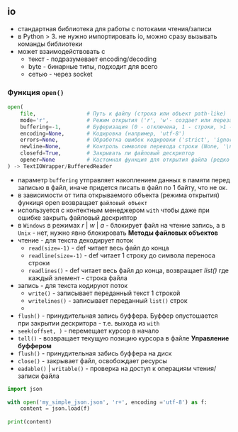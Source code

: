 ## io
* стандартная библиотека для работы с потоками чтения/записи
* в Python > 3. не нужно импортировать io, можно сразу вызывать команды библиотеки
* может взаимодействовать с
	* текст - подразумевает encoding/decoding
	* byte - бинарные типы, подходит для всего 
	* сетью - через socket 
### Функция `open()`
```python
open(
    file,                # Путь к файлу (строка или объект path-like)
    mode='r',            # Режим открытия ('r', 'w'- создает или перезаписывает чуществующий, 'a' - добавление в конец, 'b', '+' - добавляет к r запись к w чтение)
    buffering=-1,        # Буферизация (0 - отключена, 1 - строки, >1 - размер буфера, -1 - 4096 байт)
    encoding=None,       # Кодировка (например, 'utf-8')
    errors=None,         # Обработка ошибок кодировки ('strict', 'ignore', 'replace')
    newline=None,        # Контроль символов перевода строки (None, '\n', '\r\n')
    closefd=True,        # Закрывать ли файловый дескриптор
    opener=None          # Кастомная функция для открытия файла (редко используется)
) -> TextIOWrapper/BufferedReader
```
* параметр `buffering` утправляет накоплением данных в памяти перед записью в файл, иначе придется писать в файл по 1 байту, что не ок.
* в зависимости от типа открываемого объекта (режима открытия) функиця open возвращает `файловый объект`
* используется с контектным менеджером `with` чтобы даже при ошибке закрыть файловый дескриптор
* в `Windows` в режимах *r* | *w* | *a* - блокирует файл на чтение запись, а в `Unix` - нет, нужно явно блокировать 
 **Методы файловых объектов**
 * чтение - для текста декодирует поток
	 * `read(size=-1)` - def читает весь файл до конца
	 * `readline(size=-1)` - def читает 1 строку до символа переноса строки
	 * `readlines()` - def читает весь файл до конца, возвращает *list()* где каждый элемент - строка файла
* запись - для текста кодируют поток
	 * `write()` - записывает переданный текст 1 строкой
	 * `writelines()` - записывает переданный `list()` строк
	 * 
 * `flush()` - принудительная запись буффера. Буффер опустошается при закрытии дескритора - т.е. выхода из `with`
 * `seek(offset, )` - перемещает курсор в начало
 * `tell()` - возвращает текущую позицию курсора в файле
 **Управление буффером**
 * `flush()` - принудительная забись буффера на диск
 * `close()` - закрывает файл, освобождает ресурсы
 * `eadable()` | `writable()` - проверка на доступ к операциям чтения/записи файла
```python
import json  
  
with open('my_simple_json.json', 'r+', encoding ='utf-8') as f:  
    content = json.load(f)  
  
print(content)
```

